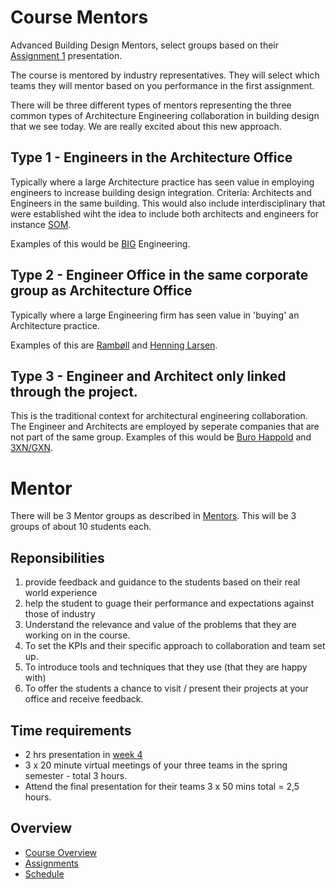 # Course Mentors

Advanced Building Design Mentors, select groups based on their [Assignment 1](Assignments/A) presentation.

The course is mentored by industry representatives. They will select which teams they will mentor based on you performance in the first assignment.

There will be three different types of mentors representing the three common types of Architecture Engineering collaboration in building design that we see today. We are really excited about this new approach.

## Type 1 - Engineers in the Architecture Office
Typically where a large Architecture practice has seen value in employing engineers to increase building design integration. Criteria: Architects and Engineers in the same building. This would also include interdisciplinary that were established wiht the idea to include both architects and engineers for instance [SOM](https://www.som.com/).

Examples of this would be [BIG](https://big.dk/) Engineering.

## Type 2 - Engineer Office in the same corporate group as Architecture Office
Typically where a large Engineering firm has seen value in 'buying' an Architecture practice.

Examples of this are [Rambøll](https://www.ramboll.com/) and [Henning Larsen](https://henninglarsen.com/en).

## Type 3 - Engineer and Architect only linked through the project.
This is the traditional context for architectural engineering collaboration. The Engineer and Architects are employed by seperate companies that are not part of the same group.
Examples of this would be [Buro Happold](https://www.burohappold.com/) and [3XN/GXN](https://gxn.3xn.com/).

# Mentor

There will be 3 Mentor groups as described in [Mentors]. This will be 3 groups of about 10 students each. 

## Reponsibilities
1. provide feedback and guidance to the students based on their real world experience 
2. help the student to guage their performance and expectations against those of industry
3. Understand the relevance and value of the problems that they are working on in the course.
4. To set the KPIs and their specific approach to collaboration and team set up.
5. To introduce tools and techniques that they use (that they are happy with)
6. To offer the students a chance to visit / present their projects at your office and receive feedback.

## Time requirements
* 2 hrs presentation in [week 4]
* 3 x 20 minute virtual meetings of your three teams in the spring semester - total 3 hours.
* Attend the final presentation for their teams 3 x 50 mins total = 2,5 hours.

## Overview
* [Course Overview]
* [Assignments]
* [Schedule]

<!-- links -->
[Course Overview]: /Course
[Course Concepts]: /Concepts
[Learning Objectives]: /LearningObjectives
[Assignments]: /Assignments
[Mentors]: /Mentors
[week 4]: /Schedule
[Schedule]: /Schedule


